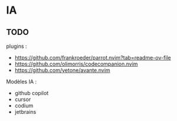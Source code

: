 # IA

## TODO

plugins : 

- https://github.com/frankroeder/parrot.nvim?tab=readme-ov-file
- https://github.com/olimorris/codecompanion.nvim
- https://github.com/yetone/avante.nvim

Modèles IA :
- github copilot
- cursor
- codium
- jetbrains
